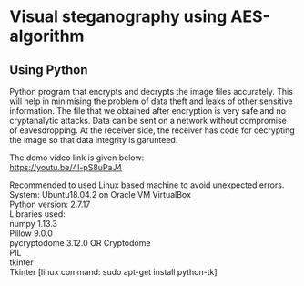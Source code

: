 # Visual steganography using AES-algorithm

## Using Python
Python program that encrypts and decrypts the image files accurately. This will help in minimising the problem of data theft and leaks of other sensitive information. The file that we obtained after encryption is very safe and no cryptanalytic attacks. Data can be sent on a network without compromise of eavesdropping. At the receiver side, the receiver has code for decrypting the image so that data integrity is garunteed.

The demo video link is given below:\
https://youtu.be/4l-pS8uPaJ4

Recommended to used Linux based machine to avoid unexpected errors.\
System: Ubuntu18.04.2 on Oracle VM VirtualBox\
Python version: 2.7.17\
Libraries used:\
numpy 1.13.3\
Pillow 9.0.0\
pycryptodome 3.12.0 
OR Cryptodome\
PIL\
tkinter\
Tkinter [linux command: sudo apt-get install python-tk]
